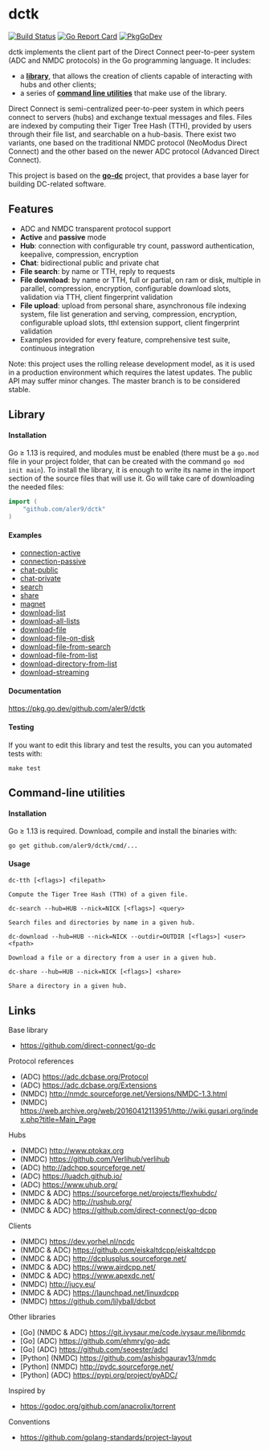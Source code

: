 
# dctk

[![Build Status](https://travis-ci.com/aler9/dctk.svg?branch=master)](https://travis-ci.com/aler9/dctk)
[![Go Report Card](https://goreportcard.com/badge/github.com/aler9/dctk)](https://goreportcard.com/report/github.com/aler9/dctk)
[![PkgGoDev](https://pkg.go.dev/badge/github.com/aler9/dctk)](https://pkg.go.dev/github.com/aler9/dctk)

dctk implements the client part of the Direct Connect peer-to-peer system (ADC and NMDC protocols) in the Go programming language. It includes:

* a [**library**](#library), that allows the creation of clients capable of interacting with hubs and other clients;
* a series of [**command line utilities**](#command-line-utilities) that make use of the library.

Direct Connect is semi-centralized peer-to-peer system in which peers connect to servers (hubs) and exchange textual messages and files. Files are indexed by computing their Tiger Tree Hash (TTH), provided by users through their file list, and searchable on a hub-basis. There exist two variants, one based on the traditional NMDC protocol (NeoModus Direct Connect) and the other based on the newer ADC protocol (Advanced Direct Connect).

This project is based on the [**go-dc**](https://github.com/direct-connect/go-dc) project, that provides a base layer for building DC-related software.

## Features

* ADC and NMDC transparent protocol support
* **Active** and **passive** mode
* **Hub**: connection with configurable try count, password authentication, keepalive, compression, encryption
* **Chat**: bidirectional public and private chat
* **File search**: by name or TTH, reply to requests
* **File download**: by name or TTH, full or partial, on ram or disk, multiple in parallel, compression, encryption, configurable download slots, validation via TTH, client fingerprint validation
* **File upload**: upload from personal share, asynchronous file indexing system, file list generation and serving, compression, encryption, configurable upload slots, tthl extension support, client fingerprint validation
* Examples provided for every feature, comprehensive test suite, continuous integration

Note: this project uses the rolling release development model, as it is used in a production environment which requires the latest updates. The public API may suffer minor changes. The master branch is to be considered stable.

## Library

#### Installation

Go &ge; 1.13 is required, and modules must be enabled (there must be a `go.mod` file in your project folder, that can be created with the command `go mod init main`). To install the library, it is enough to write its name in the import section of the source files that will use it. Go will take care of downloading the needed files:

```go
import (
    "github.com/aler9/dctk"
)
```

#### Examples

* [connection-active](examples/01connection-active.go)
* [connection-passive](examples/02connection-passive.go)
* [chat-public](examples/03chat-public.go)
* [chat-private](examples/04chat-private.go)
* [search](examples/05search.go)
* [share](examples/06share.go)
* [magnet](examples/07magnet.go)
* [download-list](examples/08download-list.go)
* [download-all-lists](examples/09download-all-lists.go)
* [download-file](examples/10download-file.go)
* [download-file-on-disk](examples/11download-file-on-disk.go)
* [download-file-from-search](examples/12download-file-from-search.go)
* [download-file-from-list](examples/13download-file-from-list.go)
* [download-directory-from-list](examples/14download-directory-from-list.go)
* [download-streaming](examples/15download-streaming.go)

#### Documentation

https://pkg.go.dev/github.com/aler9/dctk

#### Testing

If you want to edit this library and test the results, you can you automated tests with:

```
make test
```

## Command-line utilities

#### Installation

Go &ge; 1.13 is required. Download, compile and install the binaries with:

```
go get github.com/aler9/dctk/cmd/...
```

#### Usage

```
dc-tth [<flags>] <filepath>

Compute the Tiger Tree Hash (TTH) of a given file.
```

```
dc-search --hub=HUB --nick=NICK [<flags>] <query>

Search files and directories by name in a given hub.
```

```
dc-download --hub=HUB --nick=NICK --outdir=OUTDIR [<flags>] <user> <fpath>

Download a file or a directory from a user in a given hub.
```

```
dc-share --hub=HUB --nick=NICK [<flags>] <share>

Share a directory in a given hub.
```

## Links

Base library

* https://github.com/direct-connect/go-dc

Protocol references

* (ADC) https://adc.dcbase.org/Protocol
* (ADC) https://adc.dcbase.org/Extensions
* (NMDC) http://nmdc.sourceforge.net/Versions/NMDC-1.3.html
* (NMDC) https://web.archive.org/web/20160412113951/http://wiki.gusari.org/index.php?title=Main_Page

Hubs

* (NMDC) http://www.ptokax.org
* (NMDC) https://github.com/Verlihub/verlihub
* (ADC) http://adchpp.sourceforge.net/
* (ADC) https://luadch.github.io/
* (ADC) https://www.uhub.org/
* (NMDC & ADC) https://sourceforge.net/projects/flexhubdc/
* (NMDC & ADC) http://rushub.org/
* (NMDC & ADC) https://github.com/direct-connect/go-dcpp

Clients

* (NMDC) https://dev.yorhel.nl/ncdc
* (NMDC & ADC) https://github.com/eiskaltdcpp/eiskaltdcpp
* (NMDC & ADC) http://dcplusplus.sourceforge.net/
* (NMDC & ADC) https://www.airdcpp.net/
* (NMDC & ADC) https://www.apexdc.net/
* (NMDC) http://jucy.eu/
* (NMDC & ADC) https://launchpad.net/linuxdcpp
* (NMDC) https://github.com/lilyball/dcbot

Other libraries

* [Go] (NMDC & ADC) https://git.ivysaur.me/code.ivysaur.me/libnmdc
* [Go] (ADC) https://github.com/ehmry/go-adc
* [Go] (ADC) https://github.com/seoester/adcl
* [Python] (NMDC) https://github.com/ashishgaurav13/nmdc
* [Python] (NMDC) http://pydc.sourceforge.net/
* [Python] (ADC) https://pypi.org/project/pyADC/

Inspired by

* https://godoc.org/github.com/anacrolix/torrent

Conventions

* https://github.com/golang-standards/project-layout
